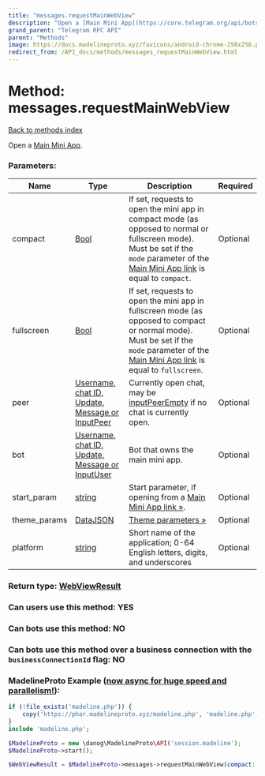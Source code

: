 ```yaml
---
title: "messages.requestMainWebView"
description: "Open a [Main Mini App](https://core.telegram.org/api/bots/webapps#main-mini-apps)."
grand_parent: "Telegram RPC API"
parent: "Methods"
image: https://docs.madelineproto.xyz/favicons/android-chrome-256x256.png
redirect_from: /API_docs/methods/messages_requestMainWebView.html
---
```

# Method: messages.requestMainWebView
[Back to methods index](index.html)



Open a [Main Mini App](https://core.telegram.org/api/bots/webapps#main-mini-apps).

### Parameters:

| Name     |    Type       | Description | Required |
|----------|---------------|-------------|----------|
|compact|[Bool](/API_docs/types/Bool.html) | If set, requests to open the mini app in compact mode (as opposed to normal or fullscreen mode). Must be set if the `mode` parameter of the [Main Mini App link](https://core.telegram.org/api/links#main-mini-app-links) is equal to `compact`. | Optional|
|fullscreen|[Bool](/API_docs/types/Bool.html) | If set, requests to open the mini app in fullscreen mode (as opposed to compact or normal mode). Must be set if the `mode` parameter of the [Main Mini App link](https://core.telegram.org/api/links#main-mini-app-links) is equal to `fullscreen`. | Optional|
|peer|[Username, chat ID, Update, Message or InputPeer](/API_docs/types/InputPeer.html) | Currently open chat, may be [inputPeerEmpty](../constructors/inputPeerEmpty.html) if no chat is currently open. | Optional|
|bot|[Username, chat ID, Update, Message or InputUser](/API_docs/types/InputUser.html) | Bot that owns the main mini app. | Optional|
|start\_param|[string](/API_docs/types/string.html) | Start parameter, if opening from a [Main Mini App link »](https://core.telegram.org/api/links#main-mini-app-links). | Optional|
|theme\_params|[DataJSON](/API_docs/types/DataJSON.html) | [Theme parameters »](https://core.telegram.org/api/bots/webapps#theme-parameters) | Optional|
|platform|[string](/API_docs/types/string.html) | Short name of the application; 0-64 English letters, digits, and underscores | Optional|


### Return type: [WebViewResult](/API_docs/types/WebViewResult.html)

### Can users use this method: **YES**


### Can bots use this method: **NO**


### Can bots use this method over a business connection with the `businessConnectionId` flag: **NO**


### MadelineProto Example ([now async for huge speed and parallelism!](https://docs.madelineproto.xyz/docs/ASYNC.html)):


```php
if (!file_exists('madeline.php')) {
    copy('https://phar.madelineproto.xyz/madeline.php', 'madeline.php');
}
include 'madeline.php';

$MadelineProto = new \danog\MadelineProto\API('session.madeline');
$MadelineProto->start();

$WebViewResult = $MadelineProto->messages->requestMainWebView(compact: $Bool, fullscreen: $Bool, peer: $InputPeer, bot: $InputUser, start_param: 'string', theme_params: $DataJSON, platform: 'string', );
```

